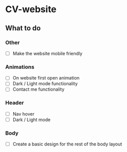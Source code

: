 # CV-website

## What to do
### Other
- [ ] Make the website mobile friendly

### Animations
 - [ ] On website first open animation
  - [ ] Dark / Light mode functionality
  - [ ] Contact me functionality

### Header
 -[ ] Nav hover
 - [ ] Dark / Light mode

### Body
- [ ] Create a basic design for the rest of the body layout